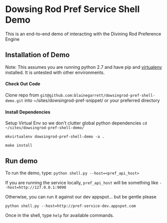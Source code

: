 # Dowsing Rod Pref Service Shell Demo
This is an end-to-end demo of interacting with the Divining Rod Preference Engine


Installation of Demo
--------------
Note: This assumes you are running python 2.7 and have pip and [virtualenv](http://virtualenvwrapper.readthedocs.io/en/latest/install.html) installed. It is untested with other environments.

#### Check Out Code

Clone repo from `git@github.com:blainegarrett/dowsingrod-pref-shell-demo.git`
into ~/sites/dowsingrod-pref-snippet/ or your preferred directory

#### Install Dependencies
Setup Virtual Env so we don't clutter global python dependencies
`cd ~/sites/dowsingrod-pref-shell-demo/`

`mkvirtualenv dowsingrod-pref-shell-demo -a .`

`make install`


Run demo
--------------
To run the demo, type: `python shell.py --host=<pref_api_host>`

If you are running the service locally, `pref_api_host` will be something like `--host=http://127.0.0.1:9090`

Otherwise, you can run it against our dev appspot... but be gentle please

`python shell.py --host=http://pref-service-dev.appspot.com`


Once in the shell, type `help` for available commands.

